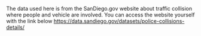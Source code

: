 The data used here is from the SanDiego.gov website about traffic collision where people and vehicle are involved. You can access the website yourself with the link below
https://data.sandiego.gov/datasets/police-collisions-details/ 
